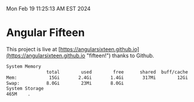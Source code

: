 Mon Feb 19 11:25:13 AM EST 2024

# Angular Fifteen


This project is live at [https://angularsixteen.github.io](https://angularsixteen.github.io "fifteen!") thanks to Github.

```bash
System Memory
               total        used        free      shared  buff/cache   available
Mem:            15Gi       2.4Gi       1.4Gi       317Mi        12Gi        12Gi
Swap:          8.0Gi        23Mi       8.0Gi
System Storage
465M	.
